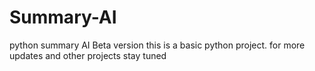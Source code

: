 # Summary-AI
python summary AI Beta version
this is a basic python project.
for more updates and other projects stay tuned
